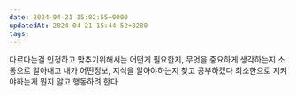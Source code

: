 ```yaml
---
date: 2024-04-21 15:02:55+0000
updatedAt: 2024-04-21 15:44:52+8280
tags: 
---
```

다르다는걸 인정하고 맞추기위해서는 어떤게 필요한지, 무엇을 중요하게 생각하는지 소통으로 알아내고 내가 어떤정보, 지식을 알아야하는지 찾고 공부하겠다
최소한으로 지켜야하는게 뭔지 알고 행동하려 한다